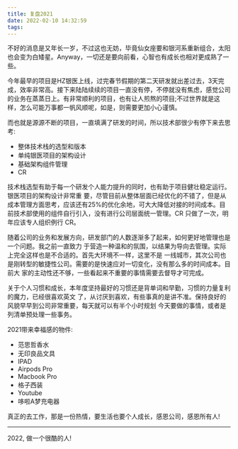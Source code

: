 ```yaml
---
title: 复盘2021
date: 2022-02-10 14:32:59
tags:
---
```

不好的消息是又年长一岁，不过这也无妨，毕竟仙女座要和银河系重新组合，太阳也会变为白矮星。Anyway，一切还是要向前看，心智也有成长也相对更成熟了一些。

今年最早的项目是HZ银医上线，过完春节假期的第二天研发就出差过去，3天完成，效率非常高。接下来陆陆续续的项目一直没有停，不停就没有焦虑，感觉公司的业务在蒸蒸日上。有非常顺利的项目，也有让人煎熬的项目;不过世界就是这样，怎么可能万事都一帆风顺呢，如是，则需要更加小心谨慎。

而也就是源源不断的项目，一直填满了研发的时间，所以技术部很少有停下来去思考:

+ 整体技术栈的选型和版本
+ 单纯银医项目的架构设计
+ 基础架构组件管理
+ CR

技术栈选型有助于每一个研发个人能力提升的同时，也有助于项目健壮稳定运行。银医项目的架构设计非常重 要，尽管目前从整体层面已经优化的不错了，但是从成本管理方面思考，应该还有25%的优化余地，可大大降低对接的时间成本。目前技术部使用的组件自行引入，没有进行公司层面统一管理。CR 只做了一次，明年应该专人组织例行 CR。

随着公司的业务和发展方向，研发部门的人数逐渐多了起来，如何更好地管理也是一个问题。我之前一直致力
于营造一种温和的氛围，以结果为导向去管理。实际上完全这样也是不合适的。首先大环境不一样，这里不是
一线城市，其次公司也是刚转型的敏捷性公司。需要的是快速应对一切变化，没有那么多的时间成本。目前大
家的主动性还不够，一些看起来不重要的事情需要去督导才可完成。

关于个人习惯和成长，本年度坚持最好的习惯还是背单词和早勤，习惯的力量复利的魔力，已经很喜欢英文
了，从讨厌到喜欢，有些事真的是讲不准。保持良好的风貌早早到公司非常重要，每天就可以有半个小时规划
今天要做的事情，或者是列清单预处理一些事务。

2021带来幸福感的物件:

+ 范思哲香水
+ 无印良品文具
+ IPAD
+ Airpods Pro
+ Macbook Pro
+ 格子西装
+ Youtube
+ 哆啦A梦充电器

真正的去工作，那是一份热情，要生活也要个人成长，感恩公司，感恩所有人!

---
2022, 做一个很酷的人!
